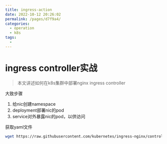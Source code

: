 ```yaml
---
title: ingress-action
date: 2022-10-12 20:26:02
permalink: /pages/d7f9a4/
categories:
  - operation
  - k8s
tags:
  - 
---
```

# ingress controller实战

> 本文讲述如何在k8s集群中部署nginx ingress controller

大致步骤
1. 给nic创建namespace
2. deployment部署nic的pod
3. service对外暴露nic的pod，以供访问


获取yaml文件

```bash
wget https://raw.githubusercontent.com/kubernetes/ingress-nginx/controller-v1.2.0/deploy/static/provider/cloud/deploy.yaml
```
